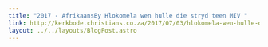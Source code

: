 ```yaml
---
title: "2017 - AfrikaansBy Hlokomela wen hulle die stryd teen MIV "
link: http://kerkbode.christians.co.za/2017/07/03/hlokomela-wen-hulle-die-stryd-teen-miv/
layout: ../../layouts/BlogPost.astro
---
```

